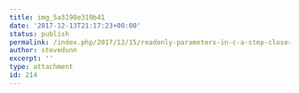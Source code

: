 ```yaml
---
title: img_5a3198e319b41
date: '2017-12-13T21:17:23+00:00'
status: publish
permalink: /index.php/2017/12/15/readonly-parameters-in-c-a-step-closer-to-immutability/img_5a3198e319b41
author: stevedunn
excerpt: ''
type: attachment
id: 214
---
```

<!DOCTYPE html PUBLIC "-//W3C//DTD HTML 4.0 Transitional//EN" "http://www.w3.org/TR/REC-html40/loose.dtd">
<?xml encoding="UTF-8">
